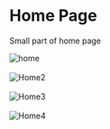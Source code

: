 <h1>Home Page</h1>
<p>Small part of home page</p>


![home](https://github.com/Nikki0830/Pirsqure-website/assets/69712671/a7d32a2f-4d9a-4a5a-b2bb-7bd67b991647)
<br/>
<br/>
![Home2](https://github.com/Nikki0830/Pirsqure-website/assets/69712671/5e32a3c3-0ae9-4068-80d7-c41fce41954e)
<br/>
<br/>
![Home3](https://github.com/Nikki0830/Pirsqure-website/assets/69712671/fb121dca-1f7e-4e9f-8d33-805bdc26234b)
<br/>
<br/>
![Home4](https://github.com/Nikki0830/Pirsqure-website/assets/69712671/1e96fa22-acb8-4d51-bad7-7916aab20842)


